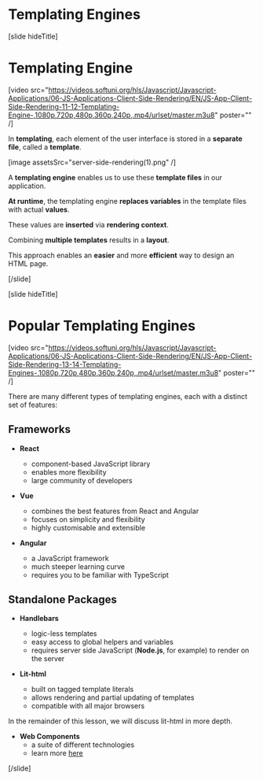 # Templating Engines
[slide hideTitle]

# Templating Engine

[video src="https://videos.softuni.org/hls/Javascript/Javascript-Applications/06-JS-Applications-Client-Side-Rendering/EN/JS-App-Client-Side-Rendering-11-12-Templating-Engine-,1080p,720p,480p,360p,240p,.mp4/urlset/master.m3u8" poster="" /]

In **templating**, each element of the user interface is stored in a **separate file**, called a **template**.

[image assetsSrc="server-side-rendering(1).png" /]

A **templating engine** enables us to use these **template files** in our application. 

**At runtime**, the templating engine **replaces variables** in the template files with actual **values**.

These values are **inserted** via **rendering context**.

Combining **multiple templates** results in a **layout**.

This approach enables an **easier** and more **efficient** way to design an HTML page.

[/slide]

[slide hideTitle]

# Popular Templating Engines

[video src="https://videos.softuni.org/hls/Javascript/Javascript-Applications/06-JS-Applications-Client-Side-Rendering/EN/JS-App-Client-Side-Rendering-13-14-Templating-Engines-,1080p,720p,480p,360p,240p,.mp4/urlset/master.m3u8" poster="" /]

There are many different types of templating engines, each with a distinct set of features:

## Frameworks  

- **React**
    * component-based JavaScript library
    * enables more flexibility
    * large community of developers

- **Vue**
    * combines the best features from React and Angular
    * focuses on simplicity and flexibility
    * highly customisable and extensible

- **Angular**
    * a JavaScript framework
    * much steeper learning curve
    * requires you to be familiar with TypeScript


## Standalone Packages

- **Handlebars**
    * logic\-less templates
    * easy access to global helpers and variables
    * requires server side JavaScript \(**Node.js**, for example\) to render on the server

- **Lit-html**
    * built on tagged template literals
    * allows rendering and partial updating of templates
    * compatible with all major browsers

In the remainder of this lesson, we will discuss lit-html in more depth.

- **Web Components**
    * a suite of different technologies
    * learn more [here](https://developer.mozilla.org/en-US/docs/Web/Web_Components)

[/slide]